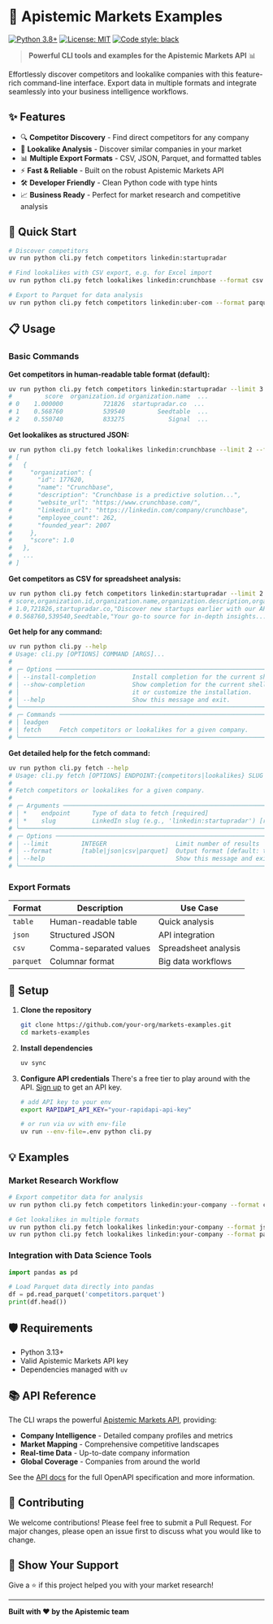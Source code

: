 # 🚀 Apistemic Markets Examples

[![Python 3.8+](https://img.shields.io/badge/python-3.8+-blue.svg)](https://www.python.org/downloads/)
[![License: MIT](https://img.shields.io/badge/License-MIT-yellow.svg)](https://opensource.org/licenses/MIT)
[![Code style: black](https://img.shields.io/badge/code%20style-black-000000.svg)](https://github.com/psf/black)

> **Powerful CLI tools and examples for the Apistemic Markets API** 📊

Effortlessly discover competitors and lookalike companies with this feature-rich command-line interface. 
Export data in multiple formats and integrate seamlessly into your business intelligence workflows.

## ✨ Features

- 🔍 **Competitor Discovery** - Find direct competitors for any company
- 🎯 **Lookalike Analysis** - Discover similar companies in your market
- 📊 **Multiple Export Formats** - CSV, JSON, Parquet, and formatted tables
- ⚡ **Fast & Reliable** - Built on the robust Apistemic Markets API
- 🛠️ **Developer Friendly** - Clean Python code with type hints
- 📈 **Business Ready** - Perfect for market research and competitive analysis

## 🚀 Quick Start

```bash
# Discover competitors
uv run python cli.py fetch competitors linkedin:startupradar

# Find lookalikes with CSV export, e.g. for Excel import
uv run python cli.py fetch lookalikes linkedin:crunchbase --format csv > crunchbase.csv

# Export to Parquet for data analysis
uv run python cli.py fetch competitors linkedin:uber-com --format parquet > uber.parquet
```

## 📋 Usage

### Basic Commands

**Get competitors in human-readable table format (default):**
```bash
uv run python cli.py fetch competitors linkedin:startupradar --limit 3
#         score  organization.id organization.name  ...
# 0    1.000000           721826  startupradar.co  ...
# 1    0.568760           539540         Seedtable  ...
# 2    0.550740           833275            Signal  ...
```

**Get lookalikes as structured JSON:**
```bash
uv run python cli.py fetch lookalikes linkedin:crunchbase --limit 2 --format json
# [
#   {
#     "organization": {
#       "id": 177620,
#       "name": "Crunchbase",
#       "description": "Crunchbase is a predictive solution...",
#       "website_url": "https://www.crunchbase.com/",
#       "linkedin_url": "https://linkedin.com/company/crunchbase",
#       "employee_count": 262,
#       "founded_year": 2007
#     },
#     "score": 1.0
#   },
#   ...
# ]
```

**Get competitors as CSV for spreadsheet analysis:**
```bash
uv run python cli.py fetch competitors linkedin:startupradar --limit 2 --format csv
# score,organization.id,organization.name,organization.description,organization.website_url,organization.linkedin_url,organization.employee_count,organization.founded_year
# 1.0,721826,startupradar.co,"Discover new startups earlier with our API...",https://startupradar.co,https://linkedin.com/company/startupradar,1,
# 0.568760,539540,Seedtable,"Your go-to source for in-depth insights...",https://seedtable.com,https://linkedin.com/company/seedtable,0,2018.0
```

**Get help for any command:**
```bash
uv run python cli.py --help
# Usage: cli.py [OPTIONS] COMMAND [ARGS]...
# 
# ╭─ Options ────────────────────────────────────────────────────────────────────╮
# │ --install-completion          Install completion for the current shell.      │
# │ --show-completion             Show completion for the current shell, to copy │
# │                               it or customize the installation.              │
# │ --help                        Show this message and exit.                    │
# ╰──────────────────────────────────────────────────────────────────────────────╯
# ╭─ Commands ───────────────────────────────────────────────────────────────────╮
# │ leadgen                                                                      │
# │ fetch     Fetch competitors or lookalikes for a given company.               │
# ╰──────────────────────────────────────────────────────────────────────────────╯
```

**Get detailed help for the fetch command:**
```bash
uv run python cli.py fetch --help
# Usage: cli.py fetch [OPTIONS] ENDPOINT:{competitors|lookalikes} SLUG
#
# Fetch competitors or lookalikes for a given company.
#
# ╭─ Arguments ──────────────────────────────────────────────────────────────────╮
# │ *    endpoint      Type of data to fetch [required]                         │
# │ *    slug          LinkedIn slug (e.g., 'linkedin:startupradar') [required] │
# ╰──────────────────────────────────────────────────────────────────────────────╯
# ╭─ Options ────────────────────────────────────────────────────────────────────╮
# │ --limit         INTEGER                   Limit number of results            │
# │ --format        [table|json|csv|parquet]  Output format [default: table]     │
# │ --help                                    Show this message and exit.        │
# ╰──────────────────────────────────────────────────────────────────────────────╯
```

### Export Formats

| Format | Description | Use Case |
|--------|-------------|----------|
| `table` | Human-readable table | Quick analysis |
| `json` | Structured JSON | API integration |
| `csv` | Comma-separated values | Spreadsheet analysis |
| `parquet` | Columnar format | Big data workflows |

## 🔧 Setup

1. **Clone the repository**
   ```bash
   git clone https://github.com/your-org/markets-examples.git
   cd markets-examples
   ```

2. **Install dependencies**
   ```bash
   uv sync
   ```

3. **Configure API credentials**
   There's a free tier to play around with the API.
   [Sign up](https://rapidapi.com/apistemic-com-apistemic-com-default/api/market-intelligence-competitors-lookalikes-and-more)
   to get an API key.
   ```bash
   # add API key to your env
   export RAPIDAPI_API_KEY="your-rapidapi-api-key"

   # or run via uv with env-file
   uv run --env-file=.env python cli.py
   ```


## 💡 Examples

### Market Research Workflow
```bash
# Export competitor data for analysis
uv run python cli.py fetch competitors linkedin:your-company --format csv > competitors.csv

# Get lookalikes in multiple formats
uv run python cli.py fetch lookalikes linkedin:your-company --format json > lookalikes.json
uv run python cli.py fetch lookalikes linkedin:your-company --format parquet > lookalikes.parquet
```

### Integration with Data Science Tools
```python
import pandas as pd

# Load Parquet data directly into pandas
df = pd.read_parquet('competitors.parquet')
print(df.head())
```

## 🛡️ Requirements

- Python 3.13+
- Valid Apistemic Markets API key
- Dependencies managed with `uv`

## 📚 API Reference

The CLI wraps the powerful [Apistemic Markets API](https://markets.apistemic.com), providing:

- **Company Intelligence** - Detailed company profiles and metrics
- **Market Mapping** - Comprehensive competitive landscapes
- **Real-time Data** - Up-to-date company information
- **Global Coverage** - Companies from around the world

See the [API docs](https://competitor-api.apistemic.com/docs) for the full OpenAPI specification and more information.

## 🤝 Contributing

We welcome contributions! Please feel free to submit a Pull Request. For major changes, please open an issue first to discuss what you would like to change.

## 🌟 Show Your Support

Give a ⭐️ if this project helped you with your market research!

---

**Built with ❤️ by the Apistemic team**
